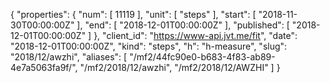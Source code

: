 {
  "properties": {
    "num": [
      11119
    ],
    "unit": [
      "steps"
    ],
    "start": [
      "2018-11-30T00:00:00Z"
    ],
    "end": [
      "2018-12-01T00:00:00Z"
    ],
    "published": [
      "2018-12-01T00:00:00Z"
    ]
  },
  "client_id": "https://www-api.jvt.me/fit",
  "date": "2018-12-01T00:00:00Z",
  "kind": "steps",
  "h": "h-measure",
  "slug": "2018/12/awzhi",
  "aliases": [
    "/mf2/44fc90e0-b683-4f83-ab89-4e7a5063fa9f/",
    "/mf2/2018/12/awzhi",
    "/mf2/2018/12/AWZHI"
  ]
}
